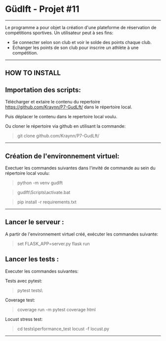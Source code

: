 # Güdlft - Projet #11
__________________________

Le programme a pour objet la création d'une plateforme de réservation de compétitions sportives.
Un utilisateur peut à ses fins:

- Se connecter selon son club et voir le solde des points chaque club.
- Echanger les points de son club pour inscrire un athlète à une compétition.

______________
HOW TO INSTALL
--------------

Importation des scripts:
---------------------------

Télécharger et extaire le contenu du repertoire https://github.com/Kraynn/P7-GudLft/ dans le répertoire local. 
> 
Puis déplacer le contenu dans le repertoire local voulu.


Ou cloner le répertoire via github en utilisant la commande:
> git clone github.com/Kraynn/P7-GudLft/


__________________________________________________________
Création de l'environnement virtuel:
------------------------------------
Exectuer les commandes suivantes dans l'invité de commande au sein du répertoire local voulu:
>
>python -m venv gudlft

>gudlft\Scripts\activate.bat

>pip install -r requirements.txt

___________________________________________________



Lancer le serveur :
----------------------

A partir de l'environnement virtuel créé, exécuter les commandes suivante:
>
>set FLASK_APP=server.py
> flask run


Lancer les tests :
----------------------

Executer les commandes suivantes:
>
Tests avec pytest:
>
>pytest tests\

Coverage test:
>
>coverage run -m pytest
>coverage html

Locust stress test:
>
> cd tests\performance_test
> locust -f locust.py


***************************








